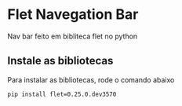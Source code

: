 # Flet Navegation Bar

Nav bar feito em bibliteca flet no python

## Instale as bibliotecas
Para instalar as bibliotecas, rode o comando abaixo

```bash
pip install flet=0.25.0.dev3570
```